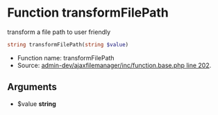 Function transformFilePath
===========================

transform a file path to user friendly



```php
string transformFilePath(string $value)
```

* Function name: transformFilePath
* Source: [admin-dev/ajaxfilemanager/inc/function.base.php line 202](https://github.com/PrestaShop/PrestaShop/blob/1.5.0.9/admin-dev/ajaxfilemanager/inc/function.base.php#L202).

Arguments
---------

* $value **string**

